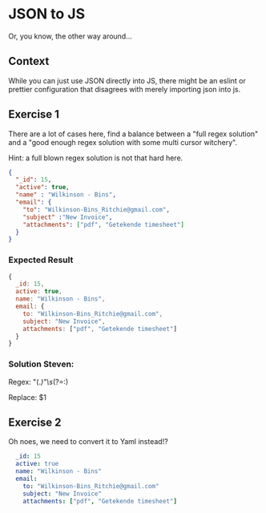 # JSON to JS

Or, you know, the other way around...

## Context

While you can just use JSON directly into JS,
there might be an eslint or prettier configuration
that disagrees with merely importing json into js.


## Exercise 1

There are a lot of cases here, find a balance between a "full regex solution"
and a "good enough regex solution with some multi cursor witchery".

Hint: a full blown regex solution is not that hard here.


```json
{
  "_id": 15,
  "active": true,
  "name" : "Wilkinson - Bins",
  "email": {
    "to": "Wilkinson-Bins_Ritchie@gmail.com",
    "subject" :"New Invoice",
    "attachments": ["pdf", "Getekende timesheet"]
  }
}
```

### Expected Result

```js
{
  _id: 15,
  active: true,
  name: "Wilkinson - Bins",
  email: {
    to: "Wilkinson-Bins_Ritchie@gmail.com",
    subject: "New Invoice",
    attachments: ["pdf", "Getekende timesheet"]
  }
}
```

### Solution Steven:

Regex:
\"(.*)\"\s*(?=\:)

Replace:
$1

## Exercise 2

Oh noes, we need to convert it to Yaml instead!?

```yaml
  _id: 15
  active: true
  name: "Wilkinson - Bins"
  email:
    to: "Wilkinson-Bins_Ritchie@gmail.com"
    subject: "New Invoice"
    attachments: ["pdf", "Getekende timesheet"]
```
